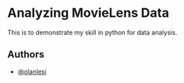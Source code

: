 # **Analyzing MovieLens Data**


This is to demonstrate my skill in python for data analysis.

## Authors

- [@olanlesi](https://www.github.com/olanlesi/)
